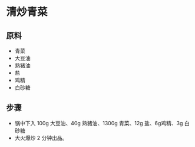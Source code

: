 # 清炒青菜

## 原料
- 青菜
- 大豆油
- 熟猪油
- 盐
- 鸡精
- 白砂糖

## 步骤
- 锅中下入 100g 大豆油、40g 熟猪油、1300g 青菜、12g 盐、6g鸡精、3g 白砂糖
- 大火爆炒 2 分钟出品。